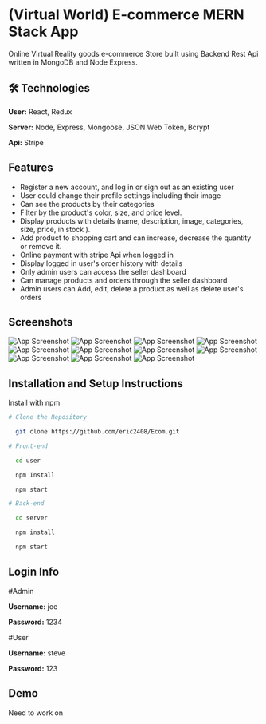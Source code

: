 
# (Virtual World) E-commerce MERN Stack App

Online Virtual Reality goods e-commerce Store built using Backend Rest Api written in MongoDB and Node Express. 


## 🛠 Technologies

**User:** React, Redux

**Server:** Node, Express, Mongoose, JSON Web Token, Bcrypt

**Api:** Stripe




## Features

- Register a new account, and log in or sign out as an existing user
- User could change their profile settings including their image
- Can see the products by their categories 
- Filter by the product's color, size, and price level.
- Display products with details (name, description, image, categories, size, price, in stock ).
- Add product to shopping cart and can increase, decrease the quantity or remove it.
- Online payment with stripe Api when logged in
- Display logged in user's order history with details
- Only admin users can access the seller dashboard
- Can manage products and orders through the seller dashboard 
- Admin users can Add, edit, delete a product as well as delete user's orders







## Screenshots

![App Screenshot](https://i.ibb.co/Bsc1BM7/16.png)
![App Screenshot](https://i.ibb.co/1sW4KmW/17.png)
![App Screenshot](https://i.ibb.co/cybXv7B/18.png)
![App Screenshot](https://i.ibb.co/pjjyvtr/20.png)
![App Screenshot](https://i.ibb.co/x52dcZz/21.png)
![App Screenshot](https://i.ibb.co/NFHjX9T/22.png)
![App Screenshot](https://i.ibb.co/DWqn580/24.png)
![App Screenshot](https://i.ibb.co/YNYrpgq/25.png)
![App Screenshot](https://i.ibb.co/FHN40np/26.png)
![App Screenshot](https://i.ibb.co/Zgt2Y9P/27.png)
![App Screenshot](https://i.ibb.co/Vpvk4sP/28.png)







## Installation and Setup Instructions

Install with npm

```bash
# Clone the Repository

  git clone https://github.com/eric2408/Ecom.git

# Front-end

  cd user 

  npm Install

  npm start

# Back-end

  cd server

  npm install

  npm start
```
    
## Login Info

#Admin

**Username:** joe

**Password:** 1234


#User

**Username:** steve

**Password:** 123

## Demo

Need to work on
